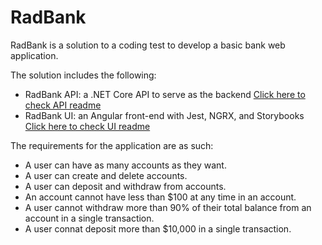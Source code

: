 # RadBank

RadBank is a solution to a coding test to develop a basic bank web application.

The solution includes the following:

* RadBank API: a .NET Core API to serve as the backend [Click here to check API readme](./rad-bank-api/README.md)
* RadBank UI: an Angular front-end with Jest, NGRX, and Storybooks [Click here to check UI readme](./rad-bank-ui/README.md)

The requirements for the application are as such:

* A user can have as many accounts as they want.
* A user can create and delete accounts.
* A user can deposit and withdraw from accounts.
* An account cannot have less than $100 at any time in an account.
* A user cannot withdraw more than 90% of their total balance from an account in a single transaction.
* A user connat deposit more than $10,000 in a single transaction.
